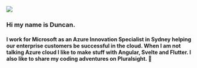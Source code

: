 ![](https://pbs.twimg.com/profile_banners/110376362/1603413588/600x200)
### Hi my name is Duncan. 
#### I work for Microsoft as an Azure Innovation Specialist in Sydney helping our enterprise customers be successful in the cloud. When I am not talking Azure cloud I like to make stuff with Angular, Svelte and Flutter. I also like to share my coding adventures on Pluralsight. 👋
